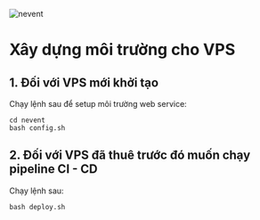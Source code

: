 ![nevent](https://)

# Xây dựng môi trường cho VPS

## 1. Đối với VPS mới khởi tạo

Chạy lệnh sau để setup môi trường web service:

```shell
cd nevent
bash config.sh
```

## 2. Đối với VPS đã thuê trước đó muốn chạy pipeline CI - CD

Chạy lệnh sau:

```shell
bash deploy.sh
```
